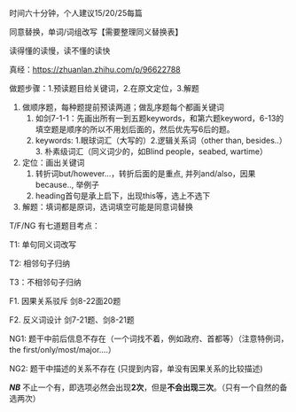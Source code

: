 时间六十分钟，个人建议15/20/25每篇

同意替换，单词/词组改写【需要整理同义替换表】

读得懂的读慢，读不懂的读快

真经：https://zhuanlan.zhihu.com/p/96622788

做题步骤：1.预读题目给关键词，2.在原文定位，3.解题

1. 做顺序题，每种题提前预读两道；做乱序题每个都画关键词 
   1. 如剑7-1-1：先画出所有一到五题keywords，和第六题keyword，6-13的填空题是顺序的所以不用划后面的，然后优先写6后的题。
   2. keywords: 1.眼球词汇（大写的）2.逻辑关系词（other than, besides..）3. 朴素级词汇（同义词少的，如Blind people，seabed, wartime）
2. 定位：画出关键词
   1. 转折词but/however...，转折后面的是重点, 并列and/also，因果because.., 举例子
   2. heading首句是承上启下，出现this等，选上不选下
3. 解题：填词都是原词，选词填空可能是同意词替换



T/F/NG 有七道题目考点：

T1: 单句同义词改写

T2: 相邻句子归纳

T3：不相邻句子归纳

F1. 因果关系驳斥 剑8-22面20题

F2. 反义词设计  剑7-21题、剑8-21题

NG1: 题干中前后信息不存在（一个词找不着，例如政府、首都等）（注意特例词，the first/only/most/major....）

NG2: 题干中描述的关系不存在 (只提到内容，单没有因果关系的比较描述)



***NB***  不止一个有，即选项必然会出现**2次**，但是**不会出现三次**。（只有一个自然的备选两次）

